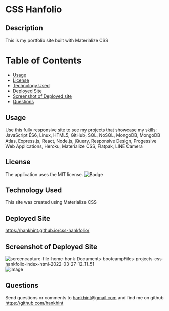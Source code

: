 
# CSS Hanfolio

## Description
This is my portfolio site built with Materialize CSS

# Table of Contents 
* [Usage](#usage)
* [License](#license)
* [Technology Used](#technology-used)
* [Deployed Site](#deployed-site)
* [Screenshot of Deployed site](#screenshot-of-deployed-site)
* [Questions](#questions)

## Usage
Use this fully responsive site to see my projects that showcase my skills: JavaScript ES6, Linux, HTML5, GitHub, SQL, NoSQL, MongoDB, MongoDB Atlas, Express.js, React, Node.js, jQuery, Responsive Design, Progessive Web Applications, Heroku, Materialize CSS, Flatpak, LINE Camera


## License
The application uses the MIT license.
![Badge](https://img.shields.io/badge/License-MIT-blue.svg)
  

## Technology Used
This site was created using Materialize CSS

## Deployed Site
https://hankhint.github.io/css-hankfolio/

## Screenshot of Deployed Site
![screencapture-file-home-honk-Documents-bootcampFiles-projects-css-hankfolio-index-html-2022-03-27-12_11_51](https://user-images.githubusercontent.com/50533231/160292679-2149cc6a-0b68-4faa-ab1b-257debf89cf1.png)
![image](https://user-images.githubusercontent.com/50533231/160292947-8ce6b6a1-5fa3-4a63-ab84-aa4cd2b5716d.png)


## Questions
Send questions or comments to hankhint@gmail.com and find me on github https://github.com/hankhint
